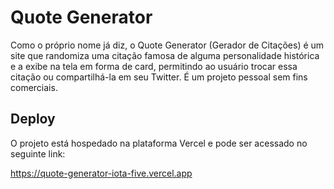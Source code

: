 # Quote Generator

Como o próprio nome já diz, o Quote Generator (Gerador de Citações) é um site que randomiza uma citação famosa de alguma personalidade histórica e a exibe na tela em forma de card, permitindo ao usuário trocar essa citação ou compartilhá-la em seu Twitter. É um projeto pessoal sem fins comerciais.
## Deploy

O projeto está hospedado na plataforma Vercel e pode ser acessado no seguinte link:

https://quote-generator-iota-five.vercel.app
